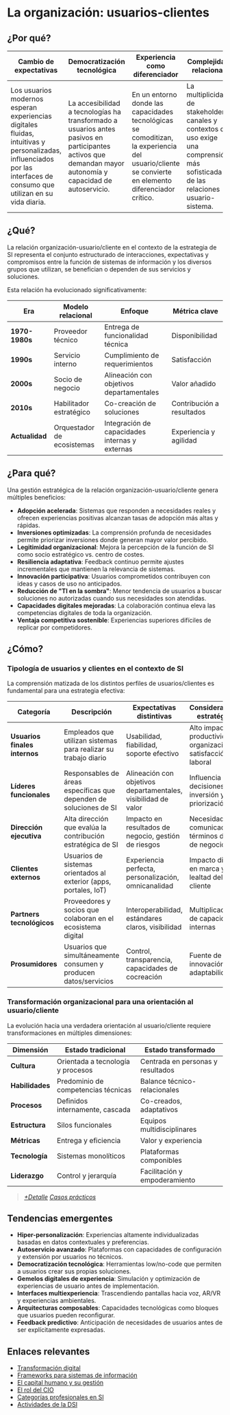 # La organización: usuarios-clientes

## ¿Por qué?

|Cambio de expectativas|Democratización tecnológica|Experiencia como diferenciador|Complejidad relacional|Orientación a valor|
|-|-|-|-|-|
|Los usuarios modernos esperan experiencias digitales fluidas, intuitivas y personalizadas, influenciados por las interfaces de consumo que utilizan en su vida diaria.|La accesibilidad a tecnologías ha transformado a usuarios antes pasivos en participantes activos que demandan mayor autonomía y capacidad de autoservicio.|En un entorno donde las capacidades tecnológicas se comoditizan, la experiencia del usuario/cliente se convierte en elemento diferenciador crítico.|La multiplicidad de stakeholders, canales y contextos de uso exige una comprensión más sofisticada de las relaciones usuario-sistema.|El foco ha evolucionado de la mera entrega de funcionalidad técnica hacia la generación de valor percibido para usuarios y clientes.|

## ¿Qué?

La relación organización-usuario/cliente en el contexto de la estrategia de SI representa el conjunto estructurado de interacciones, expectativas y compromisos entre la función de sistemas de información y los diversos grupos que utilizan, se benefician o dependen de sus servicios y soluciones.

Esta relación ha evolucionado significativamente:

<div align=center>

|Era|Modelo relacional|Enfoque|Métrica clave|
|-|-|-|-|
|**1970-1980s**|Proveedor técnico|Entrega de funcionalidad técnica|Disponibilidad|
|**1990s**|Servicio interno|Cumplimiento de requerimientos|Satisfacción|
|**2000s**|Socio de negocio|Alineación con objetivos departamentales|Valor añadido|
|**2010s**|Habilitador estratégico|Co-creación de soluciones|Contribución a resultados|
|**Actualidad**|Orquestador de ecosistemas|Integración de capacidades internas y externas|Experiencia y agilidad|

</div>

## ¿Para qué?

Una gestión estratégica de la relación organización-usuario/cliente genera múltiples beneficios:

- **Adopción acelerada**: Sistemas que responden a necesidades reales y ofrecen experiencias positivas alcanzan tasas de adopción más altas y rápidas.
- **Inversiones optimizadas**: La comprensión profunda de necesidades permite priorizar inversiones donde generan mayor valor percibido.
- **Legitimidad organizacional**: Mejora la percepción de la función de SI como socio estratégico vs. centro de costes.
- **Resiliencia adaptativa**: Feedback continuo permite ajustes incrementales que mantienen la relevancia de sistemas.
- **Innovación participativa**: Usuarios comprometidos contribuyen con ideas y casos de uso no anticipados.
- **Reducción de "TI en la sombra"**: Menor tendencia de usuarios a buscar soluciones no autorizadas cuando sus necesidades son atendidas.
- **Capacidades digitales mejoradas**: La colaboración continua eleva las competencias digitales de toda la organización.
- **Ventaja competitiva sostenible**: Experiencias superiores difíciles de replicar por competidores.

## ¿Cómo?

### Tipología de usuarios y clientes en el contexto de SI

La comprensión matizada de los distintos perfiles de usuarios/clientes es fundamental para una estrategia efectiva:

|Categoría|Descripción|Expectativas distintivas|Consideraciones estratégicas|
|-|-|-|-|
|**Usuarios finales internos**|Empleados que utilizan sistemas para realizar su trabajo diario|Usabilidad, fiabilidad, soporte efectivo|Alto impacto en productividad organizacional y satisfacción laboral|
|**Líderes funcionales**|Responsables de áreas específicas que dependen de soluciones de SI|Alineación con objetivos departamentales, visibilidad de valor|Influencia en decisiones de inversión y priorización|
|**Dirección ejecutiva**|Alta dirección que evalúa la contribución estratégica de SI|Impacto en resultados de negocio, gestión de riesgos|Necesidad de comunicación en términos de valor de negocio|
|**Clientes externos**|Usuarios de sistemas orientados al exterior (apps, portales, IoT)|Experiencia perfecta, personalización, omnicanalidad|Impacto directo en marca y lealtad del cliente|
|**Partners tecnológicos**|Proveedores y socios que colaboran en el ecosistema digital|Interoperabilidad, estándares claros, visibilidad|Multiplicadores de capacidades internas|
|**Prosumidores**|Usuarios que simultáneamente consumen y producen datos/servicios|Control, transparencia, capacidades de cocreación|Fuente de innovación y adaptabilidad|

### Transformación organizacional para una orientación al usuario/cliente

La evolución hacia una verdadera orientación al usuario/cliente requiere transformaciones en múltiples dimensiones:

|Dimensión|Estado tradicional|Estado transformado|
|-|-|-|
|**Cultura**|Orientada a tecnología y procesos|Centrada en personas y resultados|
|**Habilidades**|Predominio de competencias técnicas|Balance técnico-relacionales|
|**Procesos**|Definidos internamente, cascada|Co-creados, adaptativos|
|**Estructura**|Silos funcionales|Equipos multidisciplinares|
|**Métricas**|Entrega y eficiencia|Valor y experiencia|
|**Tecnología**|Sistemas monolíticos|Plataformas componibles|
|**Liderazgo**|Control y jerarquía|Facilitación y empoderamiento|

> [*+Detalle*](organizacionDetalle.md)
> [*Casos prácticos*](casosPracticos.md#organización-usuarios-clientes)

## Tendencias emergentes

- **Hiper-personalización**: Experiencias altamente individualizadas basadas en datos contextuales y preferencias.
- **Autoservicio avanzado**: Plataformas con capacidades de configuración y extensión por usuarios no técnicos.
- **Democratización tecnológica**: Herramientas low/no-code que permiten a usuarios crear sus propias soluciones.
- **Gemelos digitales de experiencia**: Simulación y optimización de experiencias de usuario antes de implementación.
- **Interfaces multiexperiencia**: Trascendiendo pantallas hacia voz, AR/VR y experiencias ambientales.
- **Arquitecturas composables**: Capacidades tecnológicas como bloques que usuarios pueden reconfigurar.
- **Feedback predictivo**: Anticipación de necesidades de usuarios antes de ser explícitamente expresadas.

## Enlaces relevantes

- [Transformación digital](transformacionDigital.md)
- [Frameworks para sistemas de información](frameworks.md)
- [El capital humano y su gestión](gestionCapitalHumano.md)
- [El rol del CIO](rolDelCIO.md)
- [Categorías profesionales en SI](../02-funcionesDSI/categoriasProfesionales.md)
- [Actividades de la DSI](../02-funcionesDSI/actividades.md)
